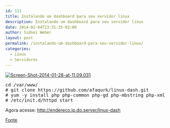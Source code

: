 ```yaml
---
id: 111
title: Instalando um dashboard para seu servidor linux
description: Instalando um dashboard para seu servidor linux
date: 2014-02-04T23:31:35-03:00
author: Sidnei Weber
layout: post
permalink: /instalando-um-dashboard-para-seu-servidor-linux/
categories:
  - Linux
  - Servidores
---
```

[<img class="alignnone size-large wp-image-112" alt="Screen-Shot-2014-01-28-at-11.09.031" src="/assets/img/uploads/2014/02/screen-shot-2014-01-28-at-11-09-031.png?w=605" width="605" height="384" srcset="https://sidneiweber.com.br/assets/img/uploads/2014/02/screen-shot-2014-01-28-at-11-09-031.png 1024w, https://sidneiweber.com.br/assets/img/uploads/2014/02/screen-shot-2014-01-28-at-11-09-031-300x191.png 300w, https://sidneiweber.com.br/assets/img/uploads/2014/02/screen-shot-2014-01-28-at-11-09-031-768x488.png 768w" sizes="(max-width: 605px) 100vw, 605px" />](/assets/img/uploads/2014/02/screen-shot-2014-01-28-at-11-09-031.png)

<pre>cd /var/www/
# git clone https://github.com/afaqurk/linux-dash.git
# yum -y install php php-common php-gd php-mbstring php-xml php-xmlrpc
# /etc/init.d/httpd start</pre>

Agora acesse: http://endereco.ip.do.server/linux-dash

<a href="http://www.ricardomartins.com.br/dashboard-lindao-para-seu-servidor-linux/" target="_blank">Fonte</a>